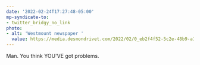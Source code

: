 ```yaml
---
date: '2022-02-24T17:27:48-05:00'
mp-syndicate-to:
- twitter_bridgy_no_link
photo:
- alt: 'Westmount newspaper '
  value: https://media.desmondrivet.com/2022/02/0_eb2f4f52-5c2e-48b9-a118-1834a1696a14.jpg
---
```


Man. You think YOU'VE got problems.